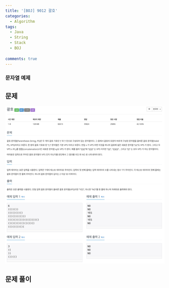 ```yaml
---
title: '[BOJ] 9012 괄호'
categories:
  - Algorithm
tags:
  - Java
  - String
  - Stack
  - BOJ

comments: true 
---
```

### 문자열 예제

## 문제
 <a href="/assets/images/BOJ9012.png"><img src="/assets/images/BOJ9012.png"></a>
 <br/>

## 문제 풀이
<script src="https://gist.github.com/kyeahen/eccae61dd766ab5cce140313f99425b9.js"></script>
<br/>


